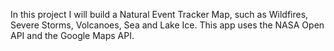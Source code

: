 

In this project I will build a Natural Event Tracker Map, such as Wildfires, Severe Storms, Volcanoes, Sea and Lake Ice. This app uses the NASA Open API and the Google Maps API.
